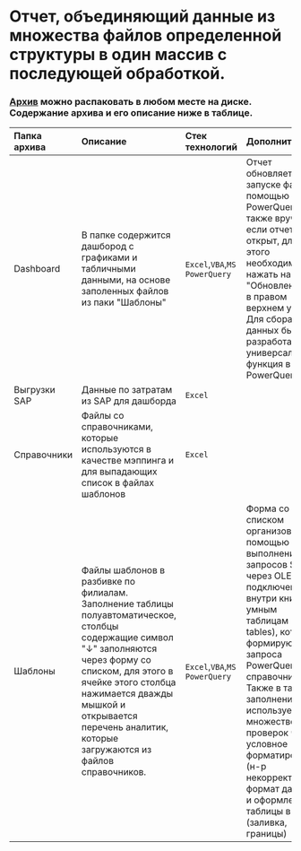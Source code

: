 # Отчет, объединяющий данные из множества файлов определенной структуры в один массив с последующей обработкой.
### [Архив](https://github.com/alexanderzmv2/working_files/raw/main/4_consolidation_pq/4_consolidation.7z) можно распаковать в любом месте на диске. Содержание архива и его описание ниже в таблице.
| Папка архива | Описание | Стек технологий | Дополнительно | 
| :---------------------- | :---------------------- | :---------------------- | :---------------------- |
| Dashboard | В папке содержится дашбород с графиками и табличными данными, на основе заполенных файлов из паки "Шаблоны" | `Excel`,`VBA`,`MS PowerQuery` | Отчет обновляется при запуске файла с помощью PowerQuery, а также вручную, если отчет уже открыт, для этого необходимо нажать на текст "Обновлено на: " в правом верхнем углу. Для сбора данных была разработана универсальная функция в PowerQuery. |
| Выгрузки SAP | Данные по затратам из SAP для дашборда | `Excel` | |
| Справочники | Файлы со справочниками, которые используются в качестве мэппинга и для выпадающих список в файлах шаблонов | `Excel` | |
| Шаблоны | Файлы шаблонов в разбивке по филиалам. Заполнение таблицы полуавтоматическое, столбцы содержащие символ "↓" заполняются через форму со списком, для этого в ячейке этого столбца нажимается дважды мышкой и открывается перечень аналитик, которые загружаются из файлов справочников.  | `Excel`,`VBA`,`MS PowerQuery` | Форма со списком организована с помощью выполнения запросов SQL через OLEDB подключение внутри книги к умным таблицам (smart tables), которые формируются из запроса PowerQuery к справочникам. Также в таблице заполнения используется множество проверок через условное форматирование (н-р некорректный формат данных) и оформление таблицы в целом (заливка, границы) |
